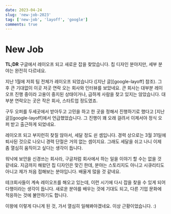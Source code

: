 ```yaml
---
date: 2023-04-24
slug: 'new-job-2023'
tag: ['new-job', 'layoff', 'google']
comments: true
---
```


# New Job

**TL;DR** 구글에서 레이오프 되고 새로운 잡을 찾았습니다. 칩 디자인 분야지만,
세부 분야는 완전히 다르네요.

<!-- more -->

지난 1월에 저희 팀 전체가 레이오프 되었습니다 ([지난 글][google-layoff] 참조).
그 후 큰 기대없이 이곳 저곳 연락 오는 회사와 인터뷰를 보았네요. 큰 회사는 대부분
레이오프 진행 중이라 고용이 중지된 상태이거나, 급하게 사람을 찾고 있지는
않았습니다. 대부분 연락오는 곳은 작은 회사, 스타트업 정도였죠.

구두 오퍼를 두세곳에서 받아두고 고민을 하고 한 곳을 정해서 진행하기로 했다고
[지난 글][google-layoff]에서 언급했었습니다. 그 진행이 꽤 오래 걸려서 이제서야
정식 오퍼 받고 출근하게 되었네요.

레이오프 되고 부지런히 찾질 않아서, 세달 정도 쉰 셈입니다. 경력 상으로는 3월
31일에 퇴사된 것으로 나오니 경력 단절은 거의 없는 셈이지요. 그래도 세달을 쉬고
나니 이제 좀 열심히 움직이고 싶다는 생각이 듭니다.

워낙에 보안을 신경쓰는 회사라, 구글처럼 회사에서 하는 일을 이야기 할 수는 없을
것 같네요. 지금까지 해왔던 칩 디자인은 맞긴 한데, 분야는 스토리지도 아니고
시큐리티도 아니고 제가 처음 접해보는 분야입니다. 배울게 많을 것 같네요.

테크회사들이 계속 레이오프를 해오고 있는데, 이런 시기에 다시 잡을 찾을 수 있게
되어 다행이라는 생각이 듭니다. 새로운 분야를 배우는 것에 기대도 되고, 다른 기업
문화에 적응하는 것에 불안하기도 합니다.

이왕에 이렇게 다니게 된 것, 가서 열심히 일해봐야겠네요. 이상 근황이었습니다. :)
